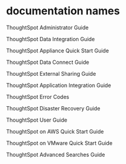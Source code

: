 # documentation names

ThoughtSpot Administrator Guide

ThoughtSpot Data Integration Guide

ThoughtSpot Appliance Quick Start Guide

ThoughtSpot Data Connect Guide

ThoughtSpot External Sharing Guide

ThoughtSpot Application Integration Guide

ThoughtSpot Error Codes

ThoughtSpot Disaster Recovery Guide

ThoughtSpot User Guide

ThoughtSpot on AWS Quick Start Guide

ThoughtSpot on VMware Quick Start Guide

ThoughtSpot Advanced Searches Guide

